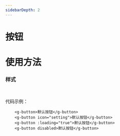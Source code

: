 ```yaml
---
sidebarDepth: 2
---
```


# 按钮

# 使用方法

### 样式
<br>
<button-demos></button-demos>

代码示例：

```$xslt
    <g-button>默认按钮</g-button>
    <g-button icon="setting">默认按钮</g-button>
    <g-button :loading="true">默认按钮</g-button>
    <g-button disabled>默认按钮</g-button>
```